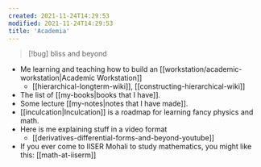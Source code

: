 ```yaml
---
created: 2021-11-24T14:29:53
modified: 2021-11-24T14:29:53
title: 'Academia'
---
```


> [!bug] bliss and beyond

- Me learning and teaching how to build an [[workstation/academic-workstation|Academic Workstation]]
	- [[hierarchical-longterm-wiki]], [[constructing-hierarchical-wiki]]
- The list of [[my-books|books that I have]].
- Some lecture [[my-notes|notes that I have made]].
- [[inculcation|Inculcation]] is a roadmap for learning fancy physics and math.
- Here is me explaining stuff in a video format
	- [[derivatives-differential-forms-and-beyond-youtube]]
- If you ever come to IISER Mohali to study mathematics, you might like this: [[math-at-iiserm]]